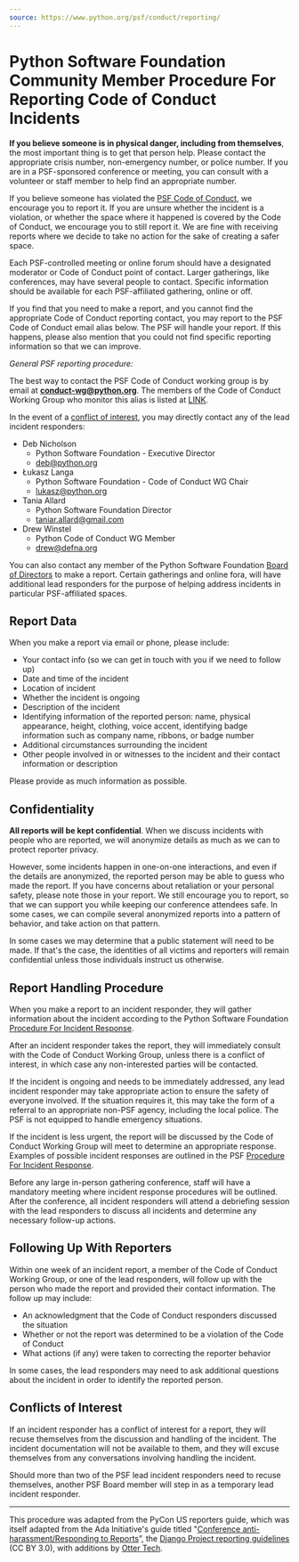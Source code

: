 ```yaml
---
source: https://www.python.org/psf/conduct/reporting/
---
```


# Python Software Foundation Community Member Procedure For Reporting Code of Conduct Incidents

**If you believe someone is in physical danger, including from themselves**, the most important thing is to get that person help. Please contact the appropriate crisis number, non-emergency number, or police number. If you are in a PSF-sponsored conference or meeting, you can consult with a volunteer or staff member to help find an appropriate number.

If you believe someone has violated the [PSF Code of Conduct](/psf/conduct/), we encourage you to report it. If you are unsure whether the incident is a violation, or whether the space where it happened is covered by the Code of Conduct, we encourage you to still report it. We are fine with receiving reports where we decide to take no action for the sake of creating a safer space.

Each PSF-controlled meeting or online forum should have a designated moderator or Code of Conduct point of contact.  Larger gatherings, like conferences, may have several people to contact. Specific information should be available for each PSF-affiliated gathering, online or off. 

If you find that you need to make a report, and you cannot find the appropriate Code of Conduct reporting contact, you may report to the PSF Code of Conduct email alias below. The PSF will handle your report. If this happens, please also mention that you could not find specific reporting information so that we can improve.

*General PSF reporting procedure:*

The best way to contact the PSF Code of Conduct working group is by email at **<conduct-wg@python.org>**. The members of the Code of Conduct Working Group who monitor this alias is listed at [LINK](https://wiki.python.org/psf/ConductWG/Charter#List_of_Participants.2FWho_we_are). 

In the event of a [conflict of interest](#conflicts-of-interest), you may directly contact any of the lead incident responders:

  * Deb Nicholson
      * Python Software Foundation - Executive Director
      * <deb@python.org>
  * Łukasz Langa
      * Python Software Foundation - Code of Conduct WG Chair
      * <lukasz@python.org>
  * Tania Allard
      * Python Software Foundation Director
      * <taniar.allard@gmail.com>
  * Drew Winstel
      * Python Code of Conduct WG Member
      * <drew@defna.org>

You can also contact any member of the Python Software Foundation [Board of Directors](https://www.python.org/psf/members/#board-of-directors) to make a report. Certain gatherings and online fora, will have additional lead responders for the purpose of helping address incidents in particular PSF-affiliated spaces. 

## Report Data

When you make a report via email or phone, please include:

* Your contact info (so we can get in touch with you if we need to follow up)
* Date and time of the incident
* Location of incident
* Whether the incident is ongoing
* Description of the incident
* Identifying information of the reported person: name, physical appearance, height, clothing, voice accent, identifying badge information such as company name, ribbons, or badge number
* Additional circumstances surrounding the incident
* Other people involved in or witnesses to the incident and their contact information or description

Please provide as much information as possible.

## Confidentiality

**All reports will be kept confidential**. When we discuss incidents with people who are reported, we will anonymize details as much as we can to protect reporter privacy.

However, some incidents happen in one-on-one interactions, and even if the details are anonymized, the reported person may be able to guess who made the report. If you have concerns about retaliation or your personal safety, please note those in your report. We still encourage you to report, so that we can support you while keeping our conference attendees safe. In some cases, we can compile several anonymized reports into a pattern of behavior, and take action on that pattern.

In some cases we may determine that a public statement will need to be made. If that's the case, the identities of all victims and reporters will remain confidential unless those individuals instruct us otherwise.

## Report Handling Procedure

When you make a report to an incident responder, they will gather information about the incident according to the Python Software Foundation [Procedure For Incident Response](/psf/conduct/enforcement).

After an incident responder takes the report, they will immediately consult with the Code of Conduct Working Group, unless there is a conflict of interest, in which case any non-interested parties will be contacted. 

If the incident is ongoing and needs to be immediately addressed, any lead incident responder may take appropriate action to ensure the safety of everyone involved. If the situation requires it, this may take the form of a referral to an appropriate non-PSF agency, including the local police. The PSF is not equipped to handle emergency situations.

If the incident is less urgent, the report will be discussed by the Code of Conduct Working Group will meet to determine an appropriate response. Examples of possible incident responses are outlined in the PSF [Procedure For Incident Response](/psf/conduct/enforcement).

Before any large in-person gathering conference, staff will have a mandatory meeting where incident response procedures will be outlined. After the conference, all incident responders will attend a debriefing session with the lead responders to discuss all incidents and determine any necessary follow-up actions.

## Following Up With Reporters

Within one week of an incident report, a member of the Code of Conduct Working Group, or one of the lead responders, will follow up with the person who made the report and provided their contact information. The follow up may include:

* An acknowledgment that the Code of Conduct responders discussed the situation
* Whether or not the report was determined to be a violation of the Code of Conduct
* What actions (if any) were taken to correcting the reporter behavior

In some cases, the lead responders may need to ask additional questions about the incident in order to identify the reported person.

## Conflicts of Interest

If an incident responder has a conflict of interest for a report, they will recuse themselves from the discussion and handling of the incident. The incident documentation will not be available to them, and they will excuse themselves from any conversations involving handling the incident.

Should more than two of the PSF lead incident responders need to recuse themselves, another PSF Board member will step in as a temporary lead incident responder.

---

This procedure was adapted from the PyCon US reporters guide, which was itself adapted from the Ada Initiative's guide titled "[Conference anti-harassment/Responding to Reports](http://geekfeminism.wikia.com/wiki/Conference_anti-harassment/Responding_to_reports)”, the [Django Project reporting guidelines](https://www.djangoproject.com/conduct/reporting/) (CC BY 3.0), with additions by [Otter Tech](https://otter.technology/).
